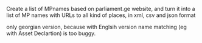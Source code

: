 
Create a list of MPnames based on parliament.ge website,
and turn it into a list of MP names with URLs to all kind of places, in xml, csv and json format

 only georgian version, because with Englsih version name matching (eg with Asset Declartion)  is too buggy.